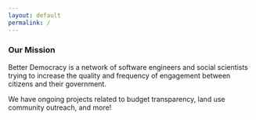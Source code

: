 ```yaml
---
layout: default
permalink: /
---
```


### Our Mission

Better Democracy is a network of software engineers and social scientists trying to increase the quality and frequency of engagement between citizens and their government.

We have ongoing projects related to budget transparency, land use community outreach, and more!
